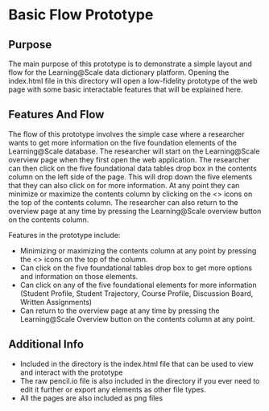 # Basic Flow Prototype 

## Purpose
The main purpose of this prototype is to demonstrate a simple layout and flow for the Learning@Scale data dictionary platform. Opening the index.html file in this directory will open a low-fidelity prototype of the web page with some basic interactable features that will be explained here.

## Features And Flow

The flow of this prototype involves the simple case where a researcher wants to get more information on the five foundation elements of the Learning@Scale database. The researcher will start on the Learning@Scale overview page when they first open the web application. The researcher can then click on the five foundational data tables drop box in the contents column on the left side of the page. This will drop down the five elements that they can also click on for more information. At any point they can minimize or maximize the contents column by clicking on the <> icons on the top of the contents column. The researcher can also return to the overview page at any time by pressing the Learning@Scale overview button on the contents column. 

Features in the prototype include:

- Minimizing or maximizing the contents column at any point by pressing the <> icons on the top of the column.
- Can click on the five foundational tables drop box to get more options and information on those elements.
- Can click on any of the five foundational elements for more information (Student Profile, Student Trajectory, Course Profile, Discussion Board, Written Assignments) 
- Can return to the overview page at any time by pressing the Learning@Scale Overview button on the contents column at any point.

## Additional Info

- Included in the directory is the index.html file that can be used to view and interact with the prototype
- The raw pencil.io file is also included in the directory if you ever need to edit it further or export any elements as other file types.
- All the pages are also included as png files